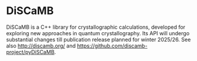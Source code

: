 # DiSCaMB
DiSCaMB is a C++ library for crystallographic calculations, developed for exploring new approaches in quantum crystallography.
Its API will undergo substantial changes till publication release planned for winter 2025/26.
See also
http://discamb.org/
and
https://github.com/discamb-project/pyDiSCaMB.
